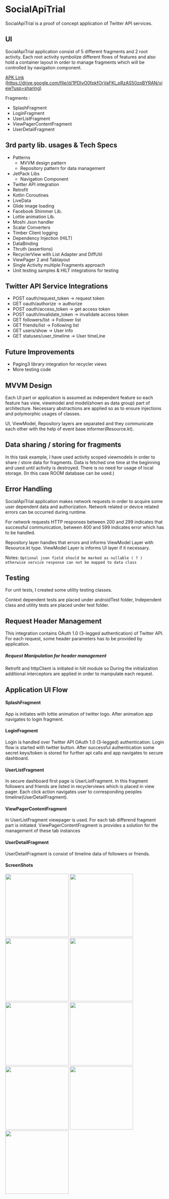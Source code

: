 # SocialApiTrial
SocialApiTrial is a proof of concept application of Twitter API services. 

## UI
SocialApiTrial application consist of 5 different fragments and 2 root activity. Each root activity symbolize different flows of features 
and also hold a container layout in order to manage fragments which will be controlled by navigation component.

[APK Link (https://drive.google.com/file/d/1PDIvO0fpkfOrVaFKl_pRzAS50zpBYRAN/view?usp=sharing)](https://drive.google.com/file/d/1PDIvO0fpkfOrVaFKl_pRzAS50zpBYRAN/view?usp=sharing)

Fragments :
* SplashFragment
* LoginFragment
* UserListFragment
* ViewPagerContentFragment
* UserDetailFragment

## 3rd party lib. usages & Tech Specs
* Patterns
    - MVVM design pattern
    - Repository pattern for data management
* JetPack Libs
    - Navigation Component
* Twitter API integration
* Retrofit
* Kotlin Coroutines
* LiveData
* Glide image loading 
* Facebook Shimmer Lib.
* Lottie animation Lib.
* Moshi Json handler
* Scalar Converters
* Timber Client logging
* Dependency Injection (HILT) 
* DataBinding
* Thruth (assertions)
* RecyclerView with List Adapter and DiffUtil
* ViewPager 2 and Tablayout
* Single Activity multiple Fragments approach
* Unit testing samples & HILT integrations for testing

## Twitter API Service Integrations
* POST oauth/request_token		-> request token
* GET oauth/authorize			-> authorize
* POST oauth/access_token		-> get access token
* POST oauth/invalidate_token	-> invalidate access token
* GET followers/list  			-> Follower list
* GET friends/list				-> Following list
* GET users/show				-> User info
* GET statuses/user_timeline	-> User timeLine

## Future Improvements
* Paging3 library integration for recycler views
* More testing code

## MVVM Design
Each UI part or application is assumed as independent feature so each feature has view, viewmodel and model(shown as data group) part of architecture.
Necessary abstractions are applied so as to ensure injections and polymorphic usages of classes.

UI, ViewModel, Repository layers are separated and they communicate each other with the help of event base informer(Resource.kt). 

## Data sharing / storing for fragments
In this task example, I have used activity scoped viewmodels in order to share / store data for fragments. Data is fetched one time at the beginning and used until activity is destroyed.
There is no need for usage of local storage. (In this case ROOM database can be used.)

## Error Handling 
SocialApiTrial application makes network requests in order to acquire some user dependent data and authorization. Network related or device related errors can be occurred during runtime. 

For network requests HTTP responses between 200 and 299 indicates that successful communication, between 400 and 599
indicates error which has to be handled.

Repository layer handles that errors and informs ViewModel Layer with Resource.kt type. ViewModel Layer is informs UI layer if it necessary.

Notes: `Optional json field should be marked as nullable ( ? ) otherwise service response can not be mapped to data class`

## Testing
For unit tests, I created some utility testing classes. 

Context dependent tests are placed under androidTest folder, Independent class and utility tests are placed 
under test folder.

## Request Header Management
This integration contains OAuth 1.0 (3-legged authentication) of Twitter API. 
For each request, some header parameters has to be provided by application. 

##### Request Manipulation for header management
Retrofit and httpClient is initiated in hilt module so During the initialization additional interceptors are applied
in order to manipulate each request.

## Application UI Flow

#### SplashFragment
App is initiates with lottie animation of twitter logo. After animation app navigates to login fragment. 

#### LoginFragment
Login is handled over Twitter API OAuth 1.0 (3-legged) authentication. Login flow is started with twitter button. 
After successful authentication some secret keys/token is stored for further api calls and app navigates to secure dashboard.

#### UserListFragment
In secure dashboard first page is UserListFragment. In this fragment followers and friends are listed in recyclerviews which is placed in view pager. 
Each click action navigates user to corresponding peoples timeline(UserDetailFragment).

#### ViewPagerContentFragment
In UserListFragment viewpager is used. For each tab differend fragment part is initiated. ViewPagerContentFragment is provides a solution for the management of these tab instances

#### UserDetailFragment
UserDetailFragment is consist of timeline data of followers or friends.

#### ScreenShots 
<img src="https://github.com/AttilaAKINCI/SocialApiTrial/blob/twitter/images/splash.png" width="200">   <img
src="https://github.com/AttilaAKINCI/SocialApiTrial/blob/twitter/images/not-logged-in.png" width="200">   <img
src="https://github.com/AttilaAKINCI/SocialApiTrial/blob/twitter/images/logged-in.png" width="200">   <img
src="https://github.com/AttilaAKINCI/SocialApiTrial/blob/twitter/images/twitter-login-1.png" width="200">   <img
src="https://github.com/AttilaAKINCI/SocialApiTrial/blob/twitter/images/twitter-login-2.png" width="200">   <img
src="https://github.com/AttilaAKINCI/SocialApiTrial/blob/twitter/images/twitter-login-3.png" width="200">   <img
src="https://github.com/AttilaAKINCI/SocialApiTrial/blob/twitter/images/dashboard-followers.png" width="200">   <img
src="https://github.com/AttilaAKINCI/SocialApiTrial/blob/twitter/images/dashboard-friends.png" width="200">   <img
src="https://github.com/AttilaAKINCI/SocialApiTrial/blob/twitter/images/user-timeline.png" width="200">   

